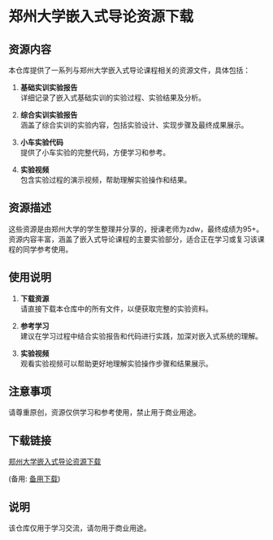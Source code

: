 # 郑州大学嵌入式导论资源下载

## 资源内容

本仓库提供了一系列与郑州大学嵌入式导论课程相关的资源文件，具体包括：

1. **基础实训实验报告**  
   详细记录了嵌入式基础实训的实验过程、实验结果及分析。

2. **综合实训实验报告**  
   涵盖了综合实训的实验内容，包括实验设计、实现步骤及最终成果展示。

3. **小车实验代码**  
   提供了小车实验的完整代码，方便学习和参考。

4. **实验视频**  
   包含实验过程的演示视频，帮助理解实验操作和结果。

## 资源描述

这些资源是由郑州大学的学生整理并分享的，授课老师为zdw，最终成绩为95+。资源内容丰富，涵盖了嵌入式导论课程的主要实验部分，适合正在学习或复习该课程的同学参考使用。

## 使用说明

1. **下载资源**  
   请直接下载本仓库中的所有文件，以便获取完整的实验资料。

2. **参考学习**  
   建议在学习过程中结合实验报告和代码进行实践，加深对嵌入式系统的理解。

3. **实验视频**  
   观看实验视频可以帮助更好地理解实验操作步骤和结果展示。

## 注意事项

请尊重原创，资源仅供学习和参考使用，禁止用于商业用途。

## 下载链接
[郑州大学嵌入式导论资源下载]() 

(备用: [备用下载](https://pan.baidu.com/s/1jZHcRAyTYOfaZr4mjLvGPA?pwd=1234))

## 说明

该仓库仅用于学习交流，请勿用于商业用途。
